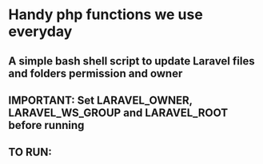 # Handy php functions we use everyday

## A simple bash shell script to update Laravel files and folders permission and owner

## IMPORTANT: Set LARAVEL_OWNER, LARAVEL_WS_GROUP and LARAVEL_ROOT before running

## TO RUN:

